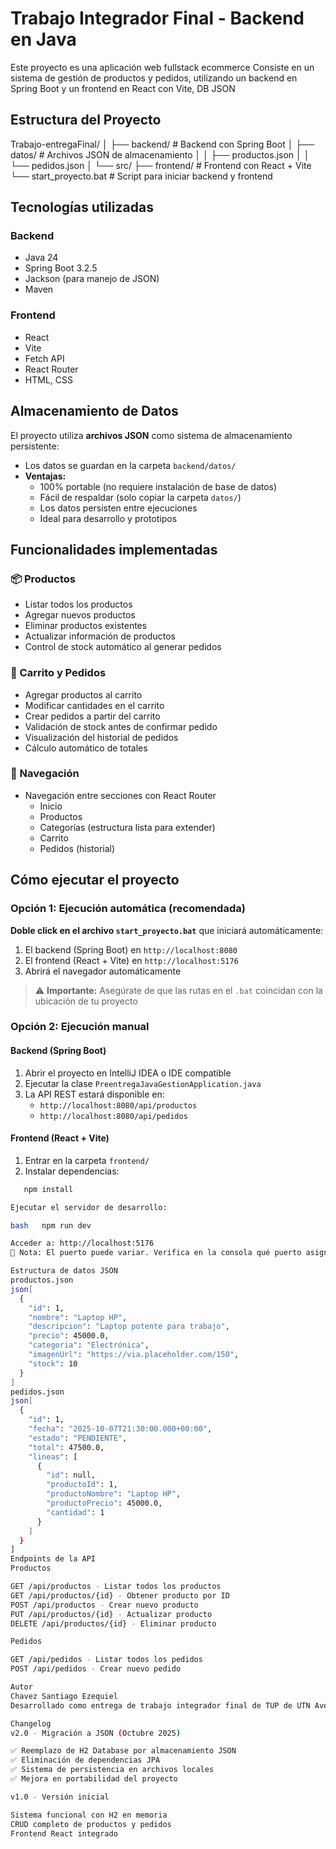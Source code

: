 # Trabajo Integrador Final - Backend en Java
Este proyecto es una aplicación web fullstack ecommerce
Consiste en un sistema de gestión de productos y pedidos, utilizando un backend en Spring Boot y un frontend en React con Vite, DB JSON
## Estructura del Proyecto
Trabajo-entregaFinal/
│
├── backend/              # Backend con Spring Boot
│   ├── datos/           # Archivos JSON de almacenamiento
│   │   ├── productos.json
│   │   └── pedidos.json
│   └── src/
├── frontend/            # Frontend con React + Vite
└── start_proyecto.bat   # Script para iniciar backend y frontend

## Tecnologías utilizadas

### Backend
- Java 24
- Spring Boot 3.2.5
- Jackson (para manejo de JSON)
- Maven

### Frontend
- React
- Vite
- Fetch API
- React Router
- HTML, CSS

## Almacenamiento de Datos

El proyecto utiliza **archivos JSON** como sistema de almacenamiento persistente:
- Los datos se guardan en la carpeta `backend/datos/`
- **Ventajas:** 
  - 100% portable (no requiere instalación de base de datos)
  - Fácil de respaldar (solo copiar la carpeta `datos/`)
  - Los datos persisten entre ejecuciones
  - Ideal para desarrollo y prototipos

## Funcionalidades implementadas

### 📦 Productos
- Listar todos los productos
- Agregar nuevos productos
- Eliminar productos existentes
- Actualizar información de productos
- Control de stock automático al generar pedidos

### 🛒 Carrito y Pedidos
- Agregar productos al carrito
- Modificar cantidades en el carrito
- Crear pedidos a partir del carrito
- Validación de stock antes de confirmar pedido
- Visualización del historial de pedidos
- Cálculo automático de totales

### 🧭 Navegación
- Navegación entre secciones con React Router
  - Inicio
  - Productos
  - Categorías (estructura lista para extender)
  - Carrito
  - Pedidos (historial)

## Cómo ejecutar el proyecto

### Opción 1: Ejecución automática (recomendada)

**Doble click en el archivo `start_proyecto.bat`** que iniciará automáticamente:
1. El backend (Spring Boot) en `http://localhost:8080`
2. El frontend (React + Vite) en `http://localhost:5176`
3. Abrirá el navegador automáticamente
> ⚠️ **Importante:** Asegúrate de que las rutas en el `.bat` coincidan con la ubicación de tu proyecto

### Opción 2: Ejecución manual

#### Backend (Spring Boot)
1. Abrir el proyecto en IntelliJ IDEA o IDE compatible
2. Ejecutar la clase `PreentregaJavaGestionApplication.java`
3. La API REST estará disponible en:
   - `http://localhost:8080/api/productos`
   - `http://localhost:8080/api/pedidos`

#### Frontend (React + Vite)
1. Entrar en la carpeta `frontend/`
2. Instalar dependencias:
```bash
   npm install

Ejecutar el servidor de desarrollo:

bash   npm run dev

Acceder a: http://localhost:5176
📝 Nota: El puerto puede variar. Verifica en la consola qué puerto asignó Vite.

Estructura de datos JSON
productos.json
json[
  {
    "id": 1,
    "nombre": "Laptop HP",
    "descripcion": "Laptop potente para trabajo",
    "precio": 45000.0,
    "categoria": "Electrónica",
    "imagenUrl": "https://via.placeholder.com/150",
    "stock": 10
  }
]
pedidos.json
json[
  {
    "id": 1,
    "fecha": "2025-10-07T21:30:00.000+00:00",
    "estado": "PENDIENTE",
    "total": 47500.0,
    "lineas": [
      {
        "id": null,
        "productoId": 1,
        "productoNombre": "Laptop HP",
        "productoPrecio": 45000.0,
        "cantidad": 1
      }
    ]
  }
]
Endpoints de la API
Productos

GET /api/productos - Listar todos los productos
GET /api/productos/{id} - Obtener producto por ID
POST /api/productos - Crear nuevo producto
PUT /api/productos/{id} - Actualizar producto
DELETE /api/productos/{id} - Eliminar producto

Pedidos

GET /api/pedidos - Listar todos los pedidos
POST /api/pedidos - Crear nuevo pedido

Autor
Chavez Santiago Ezequiel
Desarrollado como entrega de trabajo integrador final de TUP de UTN Avellaneda

Changelog
v2.0 - Migración a JSON (Octubre 2025)

✅ Reemplazo de H2 Database por almacenamiento JSON
✅ Eliminación de dependencias JPA
✅ Sistema de persistencia en archivos locales
✅ Mejora en portabilidad del proyecto

v1.0 - Versión inicial

Sistema funcional con H2 en memoria
CRUD completo de productos y pedidos
Frontend React integrado

